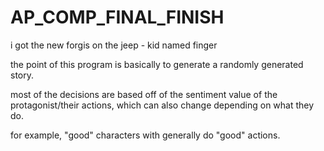 # AP_COMP_FINAL_FINISH
i got the new forgis on the jeep - kid named finger


the point of this program is basically to generate a randomly generated story.

most of the decisions are based off of the sentiment value of the protagonist/their actions, which can also change depending on what they do.

for example, "good" characters with generally do "good" actions.

